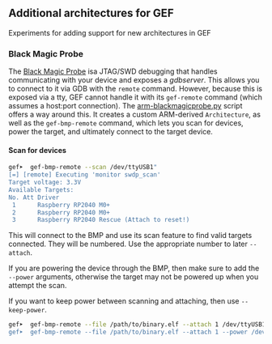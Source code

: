 ## Additional architectures for GEF

Experiments for adding support for new architectures in GEF

### Black Magic Probe

The [Black Magic Probe](https://black-magic.org/) isa JTAG/SWD debugging that handles communicating
with your device and exposes a _gdbserver_. This allows you to connect to it via GDB with the
`remote` command. However, because this is exposed via a tty, GEF cannot handle it with its
`gef-remote` command (which assumes a host:port connection). The
[arm-blackmagicprobe.py](./arm-blackmagicprobe.py) script offers a way around this. It creates a
custom ARM-derived `Architecture`, as well as the `gef-bmp-remote` command, which lets you scan for
devices, power the target, and ultimately connect to the target device.

#### Scan for devices

```bash
gef➤  gef-bmp-remote --scan /dev/ttyUSB1"
[=] [remote] Executing 'monitor swdp_scan'
Target voltage: 3.3V
Available Targets:
No. Att Driver
 1      Raspberry RP2040 M0+
 2      Raspberry RP2040 M0+
 3      Raspberry RP2040 Rescue (Attach to reset!)
```

This will connect to the BMP and use its scan feature to find valid targets connected. They will be
numbered. Use the appropriate number to later `--attach`.

If you are powering the device through the BMP, then make sure to add the `--power` arguments,
otherwise the target may not be powered up when you attempt the scan.

If you want to keep power between scanning and attaching, then use `--keep-power`.

```bash
gef➤  gef-bmp-remote --file /path/to/binary.elf --attach 1 /dev/ttyUSB1",
gef➤  gef-bmp-remote --file /path/to/binary.elf --attach 1 --power /dev/ttyUSB1",
```
